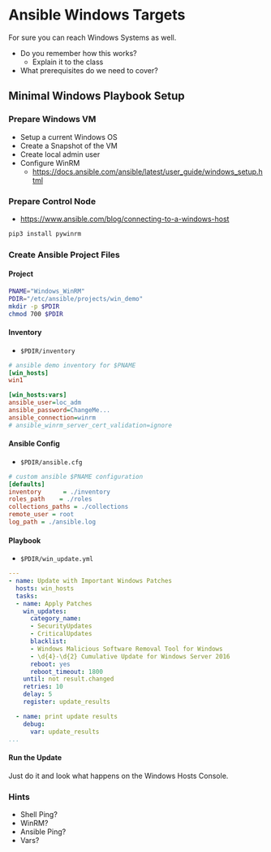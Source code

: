 # Ansible Windows Targets
For sure you can reach Windows Systems as well.
* Do you remember how this works?
	* Explain it to the class
* What prerequisites do we need to cover?

## Minimal Windows Playbook Setup
### Prepare Windows VM
* Setup a current Windows OS
* Create a Snapshot of the VM
* Create local admin user
* Configure WinRM
	* https://docs.ansible.com/ansible/latest/user_guide/windows_setup.html 

### Prepare Control Node
* https://www.ansible.com/blog/connecting-to-a-windows-host
```bash
pip3 install pywinrm
```
### Create Ansible Project Files

#### Project
```bash
PNAME="Windows_WinRM"
PDIR="/etc/ansible/projects/win_demo"
mkdir -p $PDIR
chmod 700 $PDIR
```
#### Inventory
* <code>$PDIR/inventory</code>
```ini
# ansible demo inventory for $PNAME
[win_hosts]
win1

[win_hosts:vars]
ansible_user=loc_adm
ansible_password=ChangeMe...
ansible_connection=winrm
# ansible_winrm_server_cert_validation=ignore
```
#### Ansible Config
* <code>$PDIR/ansible.cfg</code>
```ini
# custom ansible $PNAME configuration
[defaults]
inventory      = ./inventory
roles_path    = ./roles
collections_paths = ./collections
remote_user = root
log_path = ./ansible.log
```
#### Playbook
* <code>$PDIR/win_update.yml</code>
```yaml
---
- name: Update with Important Windows Patches
  hosts: win_hosts
  tasks:
  - name: Apply Patches
    win_updates:
      category_name:
      - SecurityUpdates
      - CriticalUpdates
      blacklist:
      - Windows Malicious Software Removal Tool for Windows
      - \d{4}-\d{2} Cumulative Update for Windows Server 2016
      reboot: yes
      reboot_timeout: 1800
    until: not result.changed
    retries: 10
    delay: 5
    register: update_results

  - name: print update results
    debug:
      var: update_results
...
```

#### Run the Update
Just do it and look what happens on the Windows Hosts Console.

### Hints
* Shell Ping?
* WinRM?
* Ansible Ping?
* Vars?
<!--stackedit_data:
eyJoaXN0b3J5IjpbLTQ4Nzg4MDgzMiwtNjIxNTA5MTc2LDE1Nj
A4MzEyODMsNzA1NTE0MjQ2LC0xMTM4MjU2ODIzLC0yMTQ3MDUz
OTYsLTc4NjMzNTMyOSwyNTM1NjE3MzUsOTgyMTkzMjM1LDYxMz
IzNTU0OSwxNzUyMDExNTcxXX0=
-->